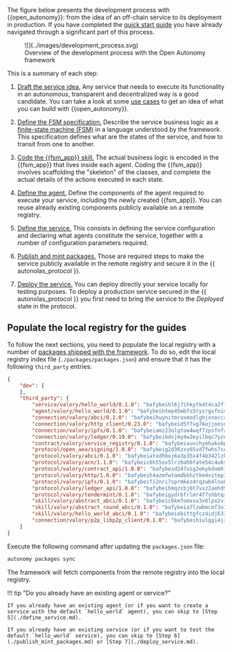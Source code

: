 The figure below presents the development process with {{open_autonomy}}: from the idea of an off-chain service to its deployment in production. If you have completed the [quick start guide](./quick_start.md) you have already navigated through a significant part of this process.

<figure markdown>
![](../images/development_process.svg)
<figcaption>Overview of the development process with the Open Autonomy framework</figcaption>
</figure>

This is a summary of each step:

1. [Draft the service idea.](./draft_service_idea_and_define_fsm_specification.md#draft-the-service-idea) Any service that needs to execute its functionality in an autonomous, transparent and decentralized way is a good candidate. You can take a look at some [use cases](../get_started/use_cases.md) to get an idea of what you can build with {{open_autonomy}}.

2. [Define the FSM specification.](./draft_service_idea_and_define_fsm_specification.md#define-the-fsm-specification) Describe the service business logic as a [finite-state machine (FSM)](../key_concepts/fsm.md) in a language understood by the framework. This specification defines what are the states of the service, and how to transit from one to another.

3. [Code the {{fsm_app}} skill.](./code_fsm_app_skill.md) The actual business logic is encoded in the {{fsm_app}} that lives inside each agent. Coding the {{fsm_app}} involves scaffolding the "skeleton" of the classes, and complete the actual details of the actions executed in each state.

4. [Define the agent.](./define_agent.md) Define the components of the agent required to execute your service, including the newly created {{fsm_app}}. You can reuse already existing components publicly available on a remote registry.

5. [Define the service.](./define_service.md) This consists in defining the service configuration and declaring what agents constitute the service, together with a number of configuration parameters required.

6. [Publish and mint packages.](./publish_mint_packages.md) Those are required steps to make the service publicly available in the remote registry and secure it in the {{ autonolas_protocol }}.

7. [Deploy the service.](./deploy_service.md) You can deploy directly your service locally for testing purposes. To deploy a production service secured in the {{ autonolas_protocol }} you first need to bring the service to the _Deployed_ state in the protocol.

## Populate the local registry for the guides

To follow the next sections, you need to populate the local registry with a number of [packages shipped with the framework](../package_list.md). To do so, edit the local registry index file (`./packages/packages.json`) and ensure that it has the following `third_party` entries:

```json
{
    "dev": {
    },
    "third_party": {
        "service/valory/hello_world/0.1.0": "bafybeihl6j7ihkytk4t4ca2ffhctpzydwi6r4a354ubjasttuv2pw4oaci",
        "agent/valory/hello_world/0.1.0": "bafybeihtmp45mbfs5tyzrgxfoimh552on6dif42ifqidifait3ej2m5zvq",
        "connection/valory/abci/0.1.0": "bafybeihuynitmruxmodlghjxnoccxjkwpd5dmesylqxq4umht4c5yd36ni",
        "connection/valory/http_client/0.23.0": "bafybeid5ffvg76ejjoese7brj5ji3lx66cu7p2ixfwflpo6rgofkypfd7y",
        "connection/valory/ipfs/0.1.0": "bafybeiamz23olgtow4wqf7zpsfnfzf7pxiognrxl2mhn5kvqutlwhgukxa",
        "connection/valory/ledger/0.19.0": "bafybeibdsjmy4w2eyilbqc7yzutopl65qpeyspxwz7mjvirr52twhjlf5y",
        "contract/valory/service_registry/0.1.0": "bafybeiauvchyehaks6pxnk4b6u5sfduwjnbqjm6br4ie5vhna25nzgkcky",
        "protocol/open_aea/signing/1.0.0": "bafybeig2d36zxy65vd7fwhs7scotuktydcarm74aprmrb5nioiymr3yixm",
        "protocol/valory/abci/0.1.0": "bafybeiatodhboj6a3p35x4f4b342lzk6ckxpud23awnqbxwjeon3k5y36u",
        "protocol/valory/acn/1.1.0": "bafybeic6h55ov5lrzbah6fate54c4u6spopcexxspw3abotbmffabfddeu",
        "protocol/valory/contract_api/1.0.0": "bafybeid247uig2ekykdumh7ewhp2cdq7rchaeqjj6e7urx35zfpdl5zrn4",
        "protocol/valory/http/1.0.0": "bafybeih4azmfwtamdbkhztkm4xitep3gx6tfdnoz6tvllmaqnhu3klejfa",
        "protocol/valory/ipfs/0.1.0": "bafybeifi2nri7sprmkez4rqzwb4lnu6peoy3bax5k6asf6k5ms7kmjpmkq",
        "protocol/valory/ledger_api/1.0.0": "bafybeihmqzcbj6t7vxz2aehd5726ofnzsfjs5cwlf42ro4tn6i34cbfrc4",
        "protocol/valory/tendermint/0.1.0": "bafybeigydrbfrlmr4f7shbtqx44kvmbg22im27mxdap2e3m5tkti6t445y",
        "skill/valory/abstract_abci/0.1.0": "bafybeic6kmfomxsx3x6lpx2viw74yyypcqqqdz3x66ljqboskg7opwd63u",
        "skill/valory/abstract_round_abci/0.1.0": "bafybeia7lzwbmcmf3u7mn3673345klkyyp7ln62gqx6hcqlbjracxmrqlm",
        "skill/valory/hello_world_abci/0.1.0": "bafybeiebittgfcz4idj633fkrvu6qle2ajekdjxpp7slggyur7vv7s7hrq",
        "connection/valory/p2p_libp2p_client/0.1.0": "bafybeihiulggi4jz3i7qdjicztbvlrkesyb7paiovfcmw22xvovpweeq7y"
    }
}
```

Execute the following command after updating the `packages.json` file:

```bash
autonomy packages sync
```

The framework will fetch components from the remote registry into the local registry.

!!! tip "Do you already have an existing agent or service?"

    If you already have an existing agent (or if you want to create a service with the default `hello_world` agent), you can skip to [Step 5](./define_service.md).

    If you already have an existing service (or if you want to test the default `hello_world` service), you can skip to [Step 6](./publish_mint_packages.md) or [Step 7](./deploy_service.md).
